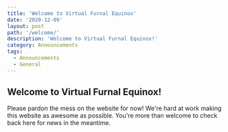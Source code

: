 ```yaml
---
title: 'Welcome to Virtual Furnal Equinox'
date: '2020-12-09'
layout: post
path: '/welcome/'
description: 'Welcome to Virtual Furnal Equinox!'
category: Announcements
tags:
  - Announcements
  - General
---
```


## Welcome to Virtual Furnal Equinox!

Please pardon the mess on the website for now! We're hard at work making this website as awesome as possible. You're more than welcome to check back here for news in the meantime.